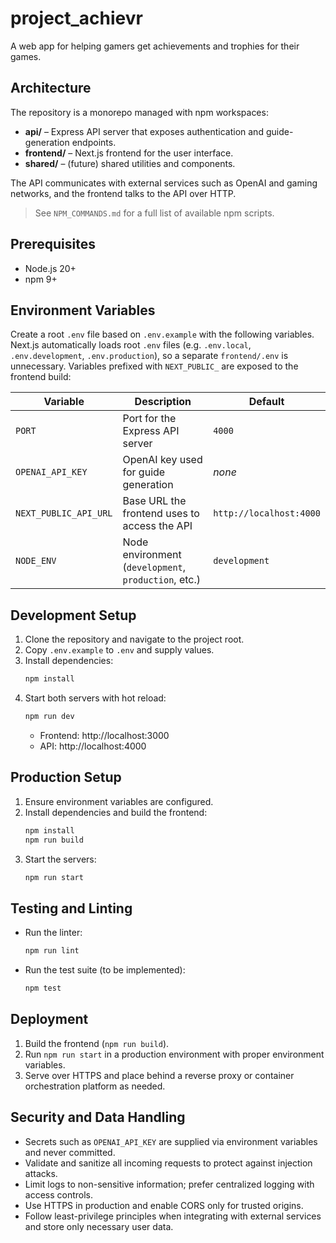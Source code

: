 # project_achievr

A web app for helping gamers get achievements and trophies for their games.

## Architecture

The repository is a monorepo managed with npm workspaces:

- **api/** – Express API server that exposes authentication and guide-generation endpoints.
- **frontend/** – Next.js frontend for the user interface.
- **shared/** – (future) shared utilities and components.

The API communicates with external services such as OpenAI and gaming networks, and the frontend talks to the API over HTTP.

> See `NPM_COMMANDS.md` for a full list of available npm scripts.

## Prerequisites

- Node.js 20+
- npm 9+

## Environment Variables

Create a root `.env` file based on `.env.example` with the following variables. Next.js automatically loads root `.env` files (e.g. `.env.local`, `.env.development`, `.env.production`), so a separate `frontend/.env` is unnecessary. Variables prefixed with `NEXT_PUBLIC_` are exposed to the frontend build:

| Variable | Description | Default |
|----------|-------------|---------|
| `PORT` | Port for the Express API server | `4000` |
| `OPENAI_API_KEY` | OpenAI key used for guide generation | _none_ |
| `NEXT_PUBLIC_API_URL` | Base URL the frontend uses to access the API | `http://localhost:4000` |
| `NODE_ENV` | Node environment (`development`, `production`, etc.) | `development` |

## Development Setup

1. Clone the repository and navigate to the project root.
2. Copy `.env.example` to `.env` and supply values.
3. Install dependencies:
   ```bash
   npm install
   ```
4. Start both servers with hot reload:
   ```bash
   npm run dev
   ```
   - Frontend: http://localhost:3000
   - API: http://localhost:4000

## Production Setup

1. Ensure environment variables are configured.
2. Install dependencies and build the frontend:
   ```bash
   npm install
   npm run build
   ```
3. Start the servers:
   ```bash
   npm run start
   ```

## Testing and Linting

- Run the linter:
  ```bash
  npm run lint
  ```
- Run the test suite (to be implemented):
  ```bash
  npm test
  ```

## Deployment

1. Build the frontend (`npm run build`).
2. Run `npm run start` in a production environment with proper environment variables.
3. Serve over HTTPS and place behind a reverse proxy or container orchestration platform as needed.

## Security and Data Handling

- Secrets such as `OPENAI_API_KEY` are supplied via environment variables and never committed.
- Validate and sanitize all incoming requests to protect against injection attacks.
- Limit logs to non-sensitive information; prefer centralized logging with access controls.
- Use HTTPS in production and enable CORS only for trusted origins.
- Follow least-privilege principles when integrating with external services and store only necessary user data.

